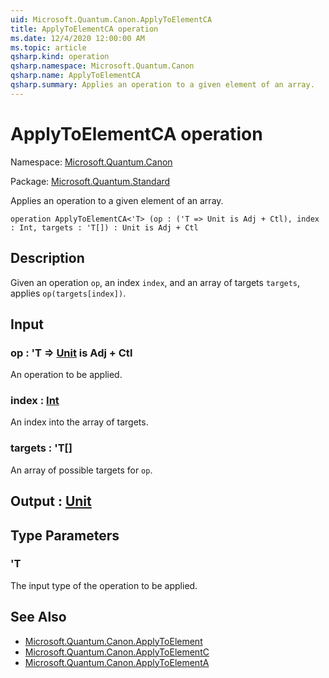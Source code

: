 ```yaml
---
uid: Microsoft.Quantum.Canon.ApplyToElementCA
title: ApplyToElementCA operation
ms.date: 12/4/2020 12:00:00 AM
ms.topic: article
qsharp.kind: operation
qsharp.namespace: Microsoft.Quantum.Canon
qsharp.name: ApplyToElementCA
qsharp.summary: Applies an operation to a given element of an array.
---
```


# ApplyToElementCA operation

Namespace: [Microsoft.Quantum.Canon](xref:Microsoft.Quantum.Canon)

Package: [Microsoft.Quantum.Standard](https://nuget.org/packages/Microsoft.Quantum.Standard)


Applies an operation to a given element of an array.

```qsharp
operation ApplyToElementCA<'T> (op : ('T => Unit is Adj + Ctl), index : Int, targets : 'T[]) : Unit is Adj + Ctl
```


## Description

Given an operation `op`, an index `index`, and an array of targets `targets`,applies `op(targets[index])`.

## Input

### op : 'T => [Unit](xref:microsoft.quantum.lang-ref.unit)  is Adj + Ctl

An operation to be applied.


### index : [Int](xref:microsoft.quantum.lang-ref.int)

An index into the array of targets.


### targets : 'T[]

An array of possible targets for `op`.



## Output : [Unit](xref:microsoft.quantum.lang-ref.unit)



## Type Parameters

### 'T

The input type of the operation to be applied.

## See Also

- [Microsoft.Quantum.Canon.ApplyToElement](xref:Microsoft.Quantum.Canon.ApplyToElement)
- [Microsoft.Quantum.Canon.ApplyToElementC](xref:Microsoft.Quantum.Canon.ApplyToElementC)
- [Microsoft.Quantum.Canon.ApplyToElementA](xref:Microsoft.Quantum.Canon.ApplyToElementA)